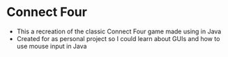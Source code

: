 # Connect Four
* This a recreation of the classic Connect Four game made using in Java
* Created for as personal project so I could learn about GUIs and how to use mouse input in Java